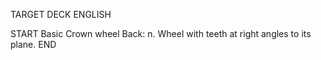 TARGET DECK
ENGLISH

START
Basic
Crown wheel
Back: n. Wheel with teeth at right angles to its plane.
END
